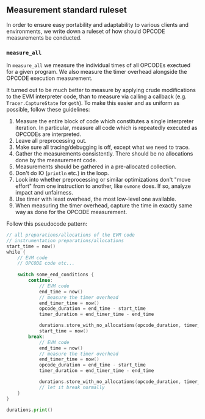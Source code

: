## Measurement standard ruleset

In order to ensure easy portability and adaptability to various clients and environments, we write down a ruleset of how should OPCODE measurements be conducted.

### `measure_all`

In `measure_all` we measure the individual times of all OPCODEs exectued for a given program.
We also measure the timer overhead alongside the OPCODE execution measurement.

It turned out to be much better to measure by applying crude modifications to the EVM interpreter code, than to measure via calling a callback (e.g. `Tracer.CaptureState` for `geth`).
To make this easier and as uniform as possible, follow these guidelines:

1. Measure the entire block of code which constitutes a single interpreter iteration. In particular, measure all code which is repeatedly executed as OPCODEs are interpreted.
2. Leave all preprocessing out.
3. Make sure all tracing/debugging is off, except what we need to trace.
4. Gather the measurements consistently. There should be no allocations done by the measurement code.
5. Measurements should be gathered in a pre-allocated collection.
6. Don't do IO (`println` etc.) in the loop.
7. Look into whether preprocessing or similar optimizations don't "move effort" from one instruction to another, like `evmone` does. If so, analyze impact and unfairness.
8. Use timer with least overhead, the most low-level one available.
9. When measuring the timer overhead, capture the time in exactly same way as done for the OPCODE measurement.

Follow this pseudocode pattern:

```go
// all preparations/allocations of the EVM code
// instrumentation preparations/allocations
start_time = now()
while {
    // EVM code
    // OPCODE code etc...
    
    switch some_end_conditions {
        continue: 
            // EVM code
            end_time = now()
            // measure the timer overhead
            end_timer_time = now()
            opcode_duration = end_time - start_time
            timer_duration = end_timer_time - end_time

            durations.store_with_no_allocations(opcode_duration, timer_duration)
            start_time = now()
        break:
            // EVM code
            end_time = now()
            // measure the timer overhead
            end_timer_time = now()
            opcode_duration = end_time - start_time
            timer_duration = end_timer_time - end_time

            durations.store_with_no_allocations(opcode_duration, timer_duration)
            // let it break normally
    }
}

durations.print()
```




